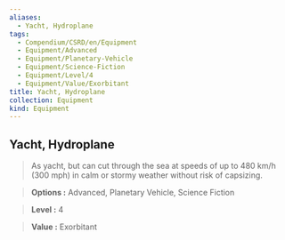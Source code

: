 ```yaml
---
aliases:
  - Yacht, Hydroplane
tags:
  - Compendium/CSRD/en/Equipment
  - Equipment/Advanced
  - Equipment/Planetary-Vehicle
  - Equipment/Science-Fiction
  - Equipment/Level/4
  - Equipment/Value/Exorbitant
title: Yacht, Hydroplane
collection: Equipment
kind: Equipment
---
```

## Yacht, Hydroplane    
    
>As yacht, but can cut through the sea at speeds of up to 480 km/h (300 mph) in calm or stormy weather without risk of capsizing.    
> **Options :** Advanced, Planetary Vehicle, Science Fiction    
> **Level :** 4    
> **Value :** Exorbitant